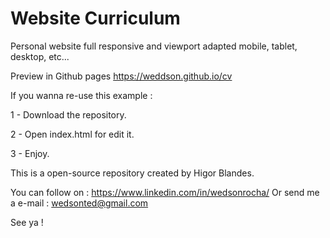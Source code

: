 # Website Curriculum

Personal website full responsive and viewport adapted mobile, tablet, desktop, etc...

Preview in Github pages https://weddson.github.io/cv

If you wanna re-use this example :

1 - Download the repository. 

2 - Open index.html for edit it.

3 - Enjoy.


This is a open-source repository created by Higor Blandes.


You can follow on :
https://www.linkedin.com/in/wedsonrocha/ 
Or send me a e-mail : wedsonted@gmail.com

See ya !
